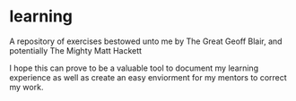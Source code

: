# learning
A repository of exercises bestowed unto me by The Great Geoff Blair, and potentially The Mighty Matt Hackett

I hope this can prove to be a valuable tool to document my learning experience as well as create an easy enviorment for my mentors to correct my work.
